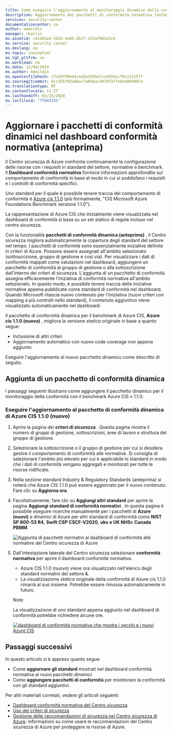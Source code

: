 ```yaml
---
title: Come eseguire l'aggiornamento al monitoraggio dinamico della conformità alle normative nel dashboard di conformità normativa del Centro sicurezza di Azure | Microsoft Docs
description: Aggiornamento dei pacchetti di conformità normativa (anteprima)
services: security-center
documentationcenter: na
author: memildin
manager: rkarlin
ms.assetid: c42d02e4-201d-4a95-8527-253af903a5c6
ms.service: security-center
ms.devlang: na
ms.topic: conceptual
ms.tgt_pltfrm: na
ms.workload: na
ms.date: 11/04/2019
ms.author: memildin
ms.openlocfilehash: cfa39799e44cee0a2d36efccd454ccf8ca15157f
ms.sourcegitcommit: 0cc25b792ad6ec7a056ac3470f377edad804997a
ms.translationtype: MT
ms.contentlocale: it-IT
ms.lasthandoff: 02/25/2020
ms.locfileid: "77603235"
---
```

# <a name="update-to-dynamic-compliance-packages-in-your-regulatory-compliance-dashboard-preview"></a>Aggiornare i pacchetti di conformità dinamici nel dashboard conformità normativa (anteprima)

Il Centro sicurezza di Azure confronta continuamente la configurazione delle risorse con i requisiti in standard del settore, normative e benchmark. Il **Dashboard conformità normativa** fornisce informazioni approfondite sul comportamento di conformità in base al modo in cui si soddisfano i requisiti e i controlli di conformità specifici.

Uno standard per il quale è possibile tenere traccia del comportamento di conformità è [Azure cis 1.1.0](https://www.cisecurity.org/benchmark/azure/) (più formalmente, "CIS Microsoft Azure Foundations Benchmark versione 1.1.0"). 

La rappresentazione di Azure CIS che inizialmente viene visualizzata nel dashboard di conformità si basa su un set statico di regole incluso nel centro sicurezza.

Con la funzionalità **pacchetti di conformità dinamica (anteprima)** , il Centro sicurezza migliora automaticamente la copertura degli standard del settore nel tempo. I pacchetti di conformità sono essenzialmente iniziative definite in criteri di Azure. Possono essere assegnati all'ambito selezionato (sottoscrizione, gruppo di gestione e così via). Per visualizzare i dati di conformità mappati come valutazioni nel dashboard, aggiungere un pacchetto di conformità al gruppo di gestione o alla sottoscrizione dall'interno dei criteri di sicurezza. L'aggiunta di un pacchetto di conformità assegna efficacemente l'iniziativa di conformità normativa all'ambito selezionato. In questo modo, è possibile tenere traccia delle iniziative normative appena pubblicate come standard di conformità nel dashboard. Quando Microsoft rilascia nuovo contenuto per l'iniziativa (nuovi criteri con mapping a più controlli nello standard), il contenuto aggiuntivo viene visualizzato automaticamente nel dashboard.

Il pacchetto di conformità dinamica per il benchmark di Azure CIS, **Azure cis 1.1.0 (nuovo)** , migliora la versione *statica* originale in base a quanto segue:

* Inclusione di altri criteri
* Aggiornamento automatico con nuovo code coverage non appena aggiunto 

Eseguire l'aggiornamento al nuovo pacchetto dinamico come descritto di seguito.

## <a name="adding-a-dynamic-compliance-package"></a>Aggiunta di un pacchetto di conformità dinamica

I passaggi seguenti illustrano come aggiungere il pacchetto dinamico per il monitoraggio della conformità con il benchmark Azure CIS v 1.1.0.   

### <a name="update-to-the-azure-cis-110-new-dynamic-compliance-package"></a>Eseguire l'aggiornamento al pacchetto di conformità dinamica di Azure CIS 1.1.0 (nuovo) 

1. Aprire la pagina dei **criteri di sicurezza** . Questa pagina mostra il numero di gruppi di gestione, sottoscrizioni, aree di lavoro e struttura del gruppo di gestione.

1. Selezionare la sottoscrizione o il gruppo di gestione per cui si desidera gestire il comportamento di conformità alle normative. Si consiglia di selezionare l'ambito più elevato per cui è applicabile lo standard in modo che i dati di conformità vengano aggregati e monitorati per tutte le risorse nidificate. 

1. Nella sezione standard Industry & Regulatory Standards (anteprima) si noterà che Azure CIS 1.1.0 può essere aggiornato per il nuovo contenuto. Fare clic su **Aggiorna ora**. 

1. Facoltativamente, fare clic su **Aggiungi altri standard** per aprire la pagina **Aggiungi standard di conformità normativi** . In questa pagina è possibile eseguire ricerche manualmente per i pacchetti di **Azure (nuovi)** e dinamici di Azure per altri standard di conformità come **NIST SP 800-53 R4**, **Swift CSP CSCF-V2020**, **uko e UK NHS**e **Canada PBMM**.
    
    ![Aggiunta di pacchetti normativi al dashboard di conformità alle normative del Centro sicurezza di Azure](./media/update-regulatory-compliance-packages/security-center-dynamic-regulatory-compliance-additional-standards.png)


1. Dall'intestazione laterale del Centro sicurezza selezionare **conformità normativa** per aprire il dashboard conformità normativa. 
    * Azure CIS 1.1.0 (nuovo) viene ora visualizzato nell'elenco degli standard normativi del settore &. 
    * La visualizzazione *statica* originale della conformità di Azure cis 1.1.0 rimarrà al suo insieme. Potrebbe essere rimossa automaticamente in futuro.

    > [!NOTE]
    > La visualizzazione di uno standard appena aggiunto nel dashboard di conformità potrebbe richiedere alcune ore.


    [![dashboard di conformità normativa che mostra i vecchi e i nuovi Azure CIS](media/update-regulatory-compliance-packages/security-center-dynamic-regulatory-compliance-cis-old-and-new.png)](media/update-regulatory-compliance-packages/security-center-dynamic-regulatory-compliance-cis-old-and-new.png#lightbox)


## <a name="next-steps"></a>Passaggi successivi

In questo articolo si è appreso quanto segue:

* Come **aggiornare gli standard** mostrati nel dashboard conformità normativa ai nuovi pacchetti *dinamici*
* Come **aggiungere pacchetti di conformità** per monitorare la conformità con gli standard aggiuntivi. 

Per altri materiali correlati, vedere gli articoli seguenti: 

- [Dashboard conformità normativa del Centro sicurezza](security-center-compliance-dashboard.md)
- [Uso dei criteri di sicurezza](tutorial-security-policy.md)
- [Gestione delle raccomandazioni di sicurezza nel Centro sicurezza di Azure](security-center-recommendations.md): informazioni su come usare le raccomandazioni del Centro sicurezza di Azure per proteggere le risorse di Azure.